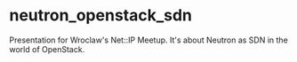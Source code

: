 # neutron_openstack_sdn
Presentation for Wroclaw's Net::IP Meetup. It's about Neutron as SDN in the world of OpenStack.
